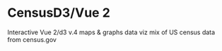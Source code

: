 # CensusD3/Vue 2

Interactive Vue 2/d3 v.4 maps & graphs data viz mix of US census data from census.gov